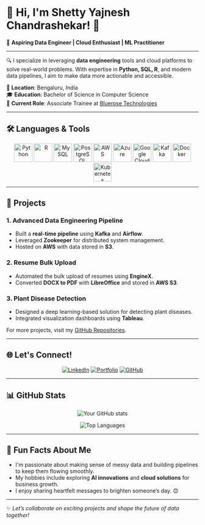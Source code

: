 # 💫 Hi, I'm Shetty Yajnesh Chandrashekar! 👋  
🌟 **Aspiring Data Engineer | Cloud Enthusiast | ML Practitioner**

---

🔍 I specialize in leveraging **data engineering** tools and cloud platforms to solve real-world problems. With expertise in **Python, SQL, R**, and modern data pipelines, I aim to make data more actionable and accessible.

📍 **Location**: Bengaluru, India  
🎓 **Education**: Bachelor of Science in Computer Science  
💼 **Current Role**: Associate Trainee at [Bluerose Technologies](https://www.bluerose-tech.com/)

---

## 🛠️ Languages & Tools

<div align="center">

<img src="https://img.icons8.com/color/48/000000/python.png" alt="Python" width="48" />
<img src="https://img.icons8.com/color/48/000000/r-project.png" alt="R" width="48" />
<img src="https://img.icons8.com/color/48/000000/mysql-logo.png" alt="MySQL" width="48" />
<img src="https://img.icons8.com/color/48/000000/postgreesql.png" alt="PostgreSQL" width="48" />
<img src="https://img.icons8.com/color/48/000000/amazon-web-services.png" alt="AWS" width="48" />
<img src="https://img.icons8.com/color/48/000000/azure-1.png" alt="Azure" width="48" />
<img src="https://img.icons8.com/color/48/000000/google-cloud.png" alt="Google Cloud" width="48" />
<img src="https://img.icons8.com/color/48/000000/kafka.png" alt="Kafka" width="48" />
<img src="https://img.icons8.com/color/48/000000/docker.png" alt="Docker" width="48" />
<img src="https://img.icons8.com/color/48/000000/kubernetes.png" alt="Kubernetes" width="48" />

</div>

---

## 📂 Projects

### 1. **Advanced Data Engineering Pipeline**
- Built a **real-time pipeline** using **Kafka** and **Airflow**.
- Leveraged **Zookeeper** for distributed system management.
- Hosted on **AWS** with data stored in **S3**.

### 2. **Resume Bulk Upload**
- Automated the bulk upload of resumes using **EngineX**.
- Converted **DOCX to PDF** with **LibreOffice** and stored in **AWS S3**.

### 3. **Plant Disease Detection**
- Designed a deep learning-based solution for detecting plant diseases.
- Integrated visualization dashboards using **Tableau**.

For more projects, visit my [GitHub Repositories](https://github.com/YourGitHubUsername).

---

## 🌐 Let's Connect!

<div align="center">

[![LinkedIn](https://img.shields.io/badge/LinkedIn-Connect-blue?style=for-the-badge&logo=linkedin)](https://www.linkedin.com/in/your-linkedin/)
[![Portfolio](https://img.shields.io/badge/Portfolio-Visit-brightgreen?style=for-the-badge&logo=github)](https://your-portfolio-link.com/)
[![GitHub](https://img.shields.io/badge/GitHub-Follow-black?style=for-the-badge&logo=github)](https://github.com/YourGitHubUsername)

</div>

---

## 📊 GitHub Stats

<div align="center">

![Your GitHub stats](https://github-readme-stats.vercel.app/api?username=YourGitHubUsername&show_icons=true&theme=radical)

![Top Languages](https://github-readme-stats.vercel.app/api/top-langs/?username=YourGitHubUsername&layout=compact&theme=radical)

</div>

---

## 🌱 Fun Facts About Me
- I'm passionate about making sense of messy data and building pipelines to keep them flowing smoothly.
- My hobbies include exploring **AI innovations** and **cloud solutions** for business growth.
- I enjoy sharing heartfelt messages to brighten someone’s day. 😊

---

✨ *Let’s collaborate on exciting projects and shape the future of data together!* 
